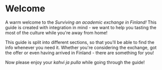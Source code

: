 # Welcome

A warm welcome to the _Surviving an academic exchange in Finland!_ This guide is created with integration in mind - we want to help you tasting the most of the culture while you're away from home!

This guide is split into different sections, so that you'll be able to find the info whenever you need it. Whether you're considering the exchange, got the offer or even having arrived in Finland - there are something for you!

Now please enjoy your _kahvi ja pulla_ while going through the guide!
